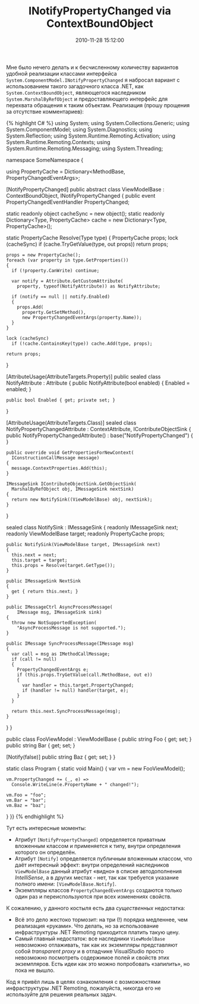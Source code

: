 ﻿---
layout: post
title: "INotifyPropertyChanged via ContextBoundObject"
date: 2010-11-28 15:12:00
categories: 1713655006
tags: csharp dotnet remoting contextboundobject marshalbyrefobject inotifypropertychanged
---
Мне было нечего делать и к бесчисленному количеству вариантов удобной реализации классами интерфейса `System.ComponentModel.INotifyPropertyChanged` я набросал вариант с использованием такого загадочного класса .NET, как `System.ContextBoundObject`, являющегося наследником `System.MarshalByRefObject` и предоставляющего интерфейс для перехвата обращения к таким объектам. Реализация (прошу прощения за отсутствие комментариев):

{% highlight C# %}
using System;
using System.Collections.Generic;
using System.ComponentModel;
using System.Diagnostics;
using System.Reflection;
using System.Runtime.Remoting.Activation;
using System.Runtime.Remoting.Contexts;
using System.Runtime.Remoting.Messaging;
using System.Threading;

namespace SomeNamespace {

using PropertyCache =
  Dictionary<MethodBase, PropertyChangedEventArgs>;

[NotifyPropertyChanged]
public abstract class ViewModelBase
    : ContextBoundObject, INotifyPropertyChanged
{
  public event PropertyChangedEventHandler PropertyChanged;

  static readonly object cacheSync = new object();
  static readonly Dictionary<Type, PropertyCache>
    cache = new Dictionary<Type, PropertyCache>();

  static PropertyCache Resolve(Type type)
  {
    PropertyCache props;
    lock (cacheSync)
      if (cache.TryGetValue(type, out props)) return props;

    props = new PropertyCache();
    foreach (var property in type.GetProperties())
    {
      if (!property.CanWrite) continue;

      var notify = Attribute.GetCustomAttribute(
        property, typeof(NotifyAttribute)) as NotifyAttribute;

      if (notify == null || notify.Enabled)
      {
        props.Add(
          property.GetSetMethod(),
          new PropertyChangedEventArgs(property.Name));
      }
    }

    lock (cacheSync)
      if (!cache.ContainsKey(type)) cache.Add(type, props);

    return props;
  }

  [AttributeUsage(AttributeTargets.Property)]
  public sealed class NotifyAttribute : Attribute
  {
    public NotifyAttribute(bool enabled) { Enabled = enabled; }

    public bool Enabled { get; private set; }
  }

  [AttributeUsage(AttributeTargets.Class)]
  sealed class NotifyPropertyChangedAttribute
    : ContextAttribute, IContributeObjectSink
  {
    public NotifyPropertyChangedAttribute()
      : base("NotifyPropertyChanged") { }

    public override void GetPropertiesForNewContext(
      IConstructionCallMessage message)
    {
      message.ContextProperties.Add(this);
    }

    IMessageSink IContributeObjectSink.GetObjectSink(
      MarshalByRefObject obj, IMessageSink nextSink)
    {
      return new NotifySink((ViewModelBase) obj, nextSink);
    }
  }

  sealed class NotifySink : IMessageSink
  {
    readonly IMessageSink next;
    readonly ViewModelBase target;
    readonly PropertyCache props;

    public NotifySink(ViewModelBase target, IMessageSink next)
    {
      this.next = next;
      this.target = target;
      this.props = Resolve(target.GetType());
    }

    public IMessageSink NextSink
    {
      get { return this.next; }
    }

    public IMessageCtrl AsyncProcessMessage(
        IMessage msg, IMessageSink sink)
    {
      throw new NotSupportedException(
        "AsyncProcessMessage is not supported.");
    }

    public IMessage SyncProcessMessage(IMessage msg)
    {
      var call = msg as IMethodCallMessage;
      if (call != null)
      {
        PropertyChangedEventArgs e;
        if (this.props.TryGetValue(call.MethodBase, out e))
        {
          var handler = this.target.PropertyChanged;
          if (handler != null) handler(target, e);
        }
      }

      return this.next.SyncProcessMessage(msg);
    }
  }
}

public class FooViewModel : ViewModelBase
{
  public string Foo { get; set; }
  public string Bar { get; set; }

  [Notify(false)]
  public string Baz { get; set; }
}

static class Program
{
  static void Main()
  {
    var vm = new FooViewModel();

    vm.PropertyChanged += (_, e) =>
      Console.WriteLine(e.PropertyName + " changed!");

    vm.Foo = "foo";
    vm.Bar = "bar";
    vm.Baz = "baz";
  }
}}
{% endhighlight %}

Тут есть интересные моменты:

* Атрибут `[NotifyPropertyChanged]` определяется приватным вложенным классом и применяется к типу, внутри определения которого он определён.
* Атрибут `[Notify]` определяется публичным вложенным классом, что даёт интересный эффект: внутри определений наследников `ViewModelBase` данный атрибут «видно» в списке автодополнения *IntelliSense*, а в других местах - нет, так как требуется указание полного имени: `[ViewModelBase.Notify]`.
* Экземпляры классов `PropertyChangedEventArgs` создаются только один раз и переиспользуются при всех изменениях свойств.

К сожалению, у данного костыля есть два *существенных* недостатка:

* Всё это дело жестоко тормозит: на три (!) порядка медленнее, чем реализация «руками». Что делать, но за использование инфраструктуры .NET Remoting приходится платить такую цену.
* Самый главный недостаток: все наследники `ViewModelBase` невозможно отлаживать, так как их экземпляры представляют собой *transparent proxy* и в отладчике VisualStudio просто невозможно посмотреть содержимое полей и свойств этих экземпляров. Есть идеи как это можно попробовать «запилить», но пока не вышло.

Код я привёл лишь в целях ознакомления с возможностями инфраструктуры .NET Remoting, пожалуйста, никогда его не используйте для решения реальных задач.